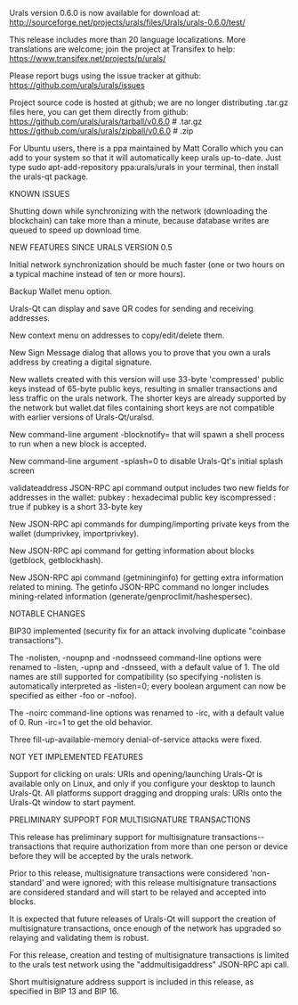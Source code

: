 Urals version 0.6.0 is now available for download at:
http://sourceforge.net/projects/urals/files/Urals/urals-0.6.0/test/

This release includes more than 20 language localizations.
More translations are welcome; join the
project at Transifex to help:
https://www.transifex.net/projects/p/urals/

Please report bugs using the issue tracker at github:
https://github.com/urals/urals/issues

Project source code is hosted at github; we are no longer
distributing .tar.gz files here, you can get them
directly from github:
https://github.com/urals/urals/tarball/v0.6.0  # .tar.gz
https://github.com/urals/urals/zipball/v0.6.0  # .zip

For Ubuntu users, there is a ppa maintained by Matt Corallo which
you can add to your system so that it will automatically keep
urals up-to-date.  Just type
sudo apt-add-repository ppa:urals/urals
in your terminal, then install the urals-qt package.


KNOWN ISSUES

Shutting down while synchronizing with the network
(downloading the blockchain) can take more than a minute,
because database writes are queued to speed up download
time.


NEW FEATURES SINCE URALS VERSION 0.5

Initial network synchronization should be much faster
(one or two hours on a typical machine instead of ten or more
hours).

Backup Wallet menu option.

Urals-Qt can display and save QR codes for sending
and receiving addresses.

New context menu on addresses to copy/edit/delete them.

New Sign Message dialog that allows you to prove that you
own a urals address by creating a digital
signature.

New wallets created with this version will
use 33-byte 'compressed' public keys instead of
65-byte public keys, resulting in smaller
transactions and less traffic on the urals
network. The shorter keys are already supported
by the network but wallet.dat files containing
short keys are not compatible with earlier
versions of Urals-Qt/uralsd.

New command-line argument -blocknotify=<command>
that will spawn a shell process to run <command> 
when a new block is accepted.

New command-line argument -splash=0 to disable
Urals-Qt's initial splash screen

validateaddress JSON-RPC api command output includes
two new fields for addresses in the wallet:
pubkey : hexadecimal public key
iscompressed : true if pubkey is a short 33-byte key

New JSON-RPC api commands for dumping/importing
private keys from the wallet (dumprivkey, importprivkey).

New JSON-RPC api command for getting information about
blocks (getblock, getblockhash).

New JSON-RPC api command (getmininginfo) for getting
extra information related to mining. The getinfo
JSON-RPC command no longer includes mining-related
information (generate/genproclimit/hashespersec).



NOTABLE CHANGES

BIP30 implemented (security fix for an attack involving
duplicate "coinbase transactions").

The -nolisten, -noupnp and -nodnsseed command-line
options were renamed to -listen, -upnp and -dnsseed,
with a default value of 1. The old names are still
supported for compatibility (so specifying -nolisten
is automatically interpreted as -listen=0; every
boolean argument can now be specified as either
-foo or -nofoo).

The -noirc command-line options was renamed to
-irc, with a default value of 0. Run -irc=1 to
get the old behavior.

Three fill-up-available-memory denial-of-service
attacks were fixed.


NOT YET IMPLEMENTED FEATURES

Support for clicking on urals: URIs and
opening/launching Urals-Qt is available only on Linux,
and only if you configure your desktop to launch
Urals-Qt. All platforms support dragging and dropping
urals: URIs onto the Urals-Qt window to start
payment.


PRELIMINARY SUPPORT FOR MULTISIGNATURE TRANSACTIONS

This release has preliminary support for multisignature
transactions-- transactions that require authorization
from more than one person or device before they
will be accepted by the urals network.

Prior to this release, multisignature transactions
were considered 'non-standard' and were ignored;
with this release multisignature transactions are
considered standard and will start to be relayed
and accepted into blocks.

It is expected that future releases of Urals-Qt
will support the creation of multisignature transactions,
once enough of the network has upgraded so relaying
and validating them is robust.

For this release, creation and testing of multisignature
transactions is limited to the urals test network using
the "addmultisigaddress" JSON-RPC api call.

Short multisignature address support is included in this
release, as specified in BIP 13 and BIP 16.
